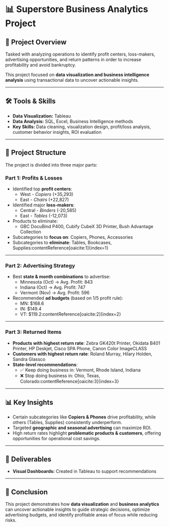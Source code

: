 # 📊 Superstore Business Analytics Project

## 📌 Project Overview
Tasked with analyzing operations to identify profit centers, loss-makers, advertising opportunities, and return patterns in order to increase profitability and avoid bankruptcy.  

This project focused on **data visualization and business intelligence analysis** using transactional data to uncover actionable insights.  

---

## 🛠️ Tools & Skills
- **Data Visualization:** Tableau
- **Data Analysis:** SQL, Excel, Business Intelligence methods
- **Key Skills:** Data cleaning, visualization design, profit/loss analysis, customer behavior insights, ROI evaluation  

---

## 📂 Project Structure
The project is divided into three major parts:

### **Part 1: Profits & Losses**
- Identified top **profit centers**:  
  - West - *Copiers* (+35,293)  
  - East - *Chairs* (+22,827)  
- Identified major **loss-makers**:  
  - Central - *Binders* (-20,585)  
  - East - *Tables* (-12,073)  
- Products to eliminate:  
  - GBC DocuBind P400, Cubify CubeX 3D Printer, Bush Advantage Collection  
- Subcategories to **focus on**: Copiers, Phones, Accessories  
- Subcategories to **eliminate**: Tables, Bookcases, Supplies:contentReference[oaicite:1]{index=1}

---

### **Part 2: Advertising Strategy**
- Best **state & month combinations** to advertise:  
  - Minnesota (Oct) → Avg. Profit: 843  
  - Indiana (Oct) → Avg. Profit: 747  
  - Vermont (Nov) → Avg. Profit: 596  
- Recommended **ad budgets** (based on 1/5 profit rule):  
  - MN: $168.6  
  - IN: $149.4  
  - VT: $119.2:contentReference[oaicite:2]{index=2}

---

### **Part 3: Returned Items**
- **Products with highest return rate**: Zebra GK420t Printer, Okidata B401 Printer, HP Deskjet, Cisco SPA Phone, Canon Color ImageCLASS  
- **Customers with highest return rate**: Roland Murray, Hilary Holden, Sandra Glassco  
- **State-level recommendations**:  
  - ✅ Keep doing business in: Vermont, Rhode Island, Indiana  
  - ❌ Stop doing business in: Ohio, Texas, Colorado:contentReference[oaicite:3]{index=3}

---

## 📊 Key Insights
- Certain subcategories like **Copiers & Phones** drive profitability, while others (Tables, Supplies) consistently underperform.  
- Targeted **geographic and seasonal advertising** can maximize ROI.  
- High return rates highlight **problematic products & customers**, offering opportunities for operational cost savings.  

---

## 📁 Deliverables
- **Visual Dashboards:** Created in Tableau to support recommendations  

---

## 🚀 Conclusion
This project demonstrates how **data visualization** and **business analytics** can uncover actionable insights to guide strategic decisions, optimize advertising budgets, and identify profitable areas of focus while reducing risks.  
